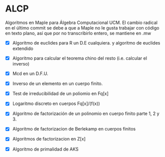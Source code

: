 # ALCP
Algoritmos en Maple para Álgebra Computacional UCM. El cambio radical en el último commit se debe a que a Maple no le gusta trabajar con código en texto plano, así que por no transcribirlo entero, se mantiene en .mw

- [x] Algoritmo de euclides para R un D.E cualquiera. y algoritmo de euclides extendido

- [x] Algoritmo para calcular el teorema chino del resto (i.e. calcular el inverso) 

- [x] Mcd en un D.F.U.

- [x] Inverso de un elemento en un cuerpo finito. 	

- [x] Test de irreducibilidad de un poliomio en Fq[x]

- [x] Logaritmo discreto en cuerpos Fq[x]/(f(x))

- [x] Algoritmo de factorización de un polinomio en cuerpo finito parte 1, 2 y 3.

- [x] Algoritmo de factorizacion de Berlekamp en cuerpos finitos 

- [x] Algoritmos de factorizacion en Z[x]

- [x] Algoritmo de primalidad de AKS
